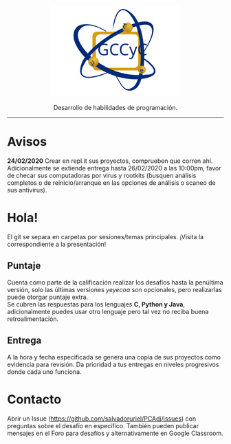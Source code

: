 <p align="center">
  <img alt="GCCyC" src="figs/gccycIcon.svg?sanitize=true" width="300">
</p>
<p align="center">
  Desarrollo de habilidades de programación.
</p>

---
# Avisos
**24/02/2020** Crear en repl.it sus proyectos, comprueben que corren ahí. Adicionalmente se extiende entrega hasta 26/02/2020 a las 10:00pm, favor de checar sus computadoras por virus y rootkits (busquen análisis completos o de reinicio/arranque en las opciones de análisis o scaneo de sus antivirus).
# Hola!
El git se separa en carpetas por sesiones/temas principales.
¡Visita la correspondiente a la presentación!
## Puntaje
Cuenta como parte de la calificación realizar los desafíos hasta la penúltima versión, solo las últimas versiones *yeyecoa* son opcionales, pero realizarlas puede otorgar puntaje extra.  
Se cubren las respuestas para los lenguajes **C, Python y Java**, adicionalmente puedes usar otro lenguaje pero tal vez no reciba buena retroalimentación.
## Entrega
A la hora y fecha especificada se genera una copia de sus proyectos como evidencia para revisión. Da prioridad a tus entregas en niveles progresivos donde cada uno funciona.
# Contacto
Abrir un Issue (https://github.com/salvadoruriel/PCAdj/issues) con preguntas sobre el desafío en específico. También pueden publicar mensajes en el Foro para desafíos y alternativamente en Google Classroom.
